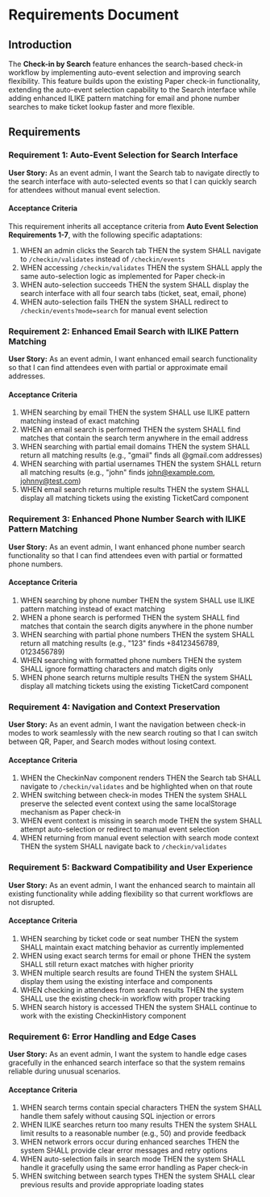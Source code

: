 # Requirements Document

## Introduction

The **Check-in by Search** feature enhances the search-based check-in workflow by implementing auto-event selection and improving search flexibility. This feature builds upon the existing Paper check-in functionality, extending the auto-event selection capability to the Search interface while adding enhanced ILIKE pattern matching for email and phone number searches to make ticket lookup faster and more flexible.

## Requirements

### Requirement 1: Auto-Event Selection for Search Interface

**User Story:** As an event admin, I want the Search tab to navigate directly to the search interface with auto-selected events so that I can quickly search for attendees without manual event selection.

#### Acceptance Criteria

This requirement inherits all acceptance criteria from **Auto Event Selection Requirements 1-7**, with the following specific adaptations:

1. WHEN an admin clicks the Search tab THEN the system SHALL navigate to `/checkin/validates` instead of `/checkin/events`
2. WHEN accessing `/checkin/validates` THEN the system SHALL apply the same auto-selection logic as implemented for Paper check-in
3. WHEN auto-selection succeeds THEN the system SHALL display the search interface with all four search tabs (ticket, seat, email, phone)
4. WHEN auto-selection fails THEN the system SHALL redirect to `/checkin/events?mode=search` for manual event selection

### Requirement 2: Enhanced Email Search with ILIKE Pattern Matching

**User Story:** As an event admin, I want enhanced email search functionality so that I can find attendees even with partial or approximate email addresses.

#### Acceptance Criteria

1. WHEN searching by email THEN the system SHALL use ILIKE pattern matching instead of exact matching
2. WHEN an email search is performed THEN the system SHALL find matches that contain the search term anywhere in the email address
3. WHEN searching with partial email domains THEN the system SHALL return all matching results (e.g., "gmail" finds all @gmail.com addresses)
4. WHEN searching with partial usernames THEN the system SHALL return all matching results (e.g., "john" finds john@example.com, johnny@test.com)
5. WHEN email search returns multiple results THEN the system SHALL display all matching tickets using the existing TicketCard component

### Requirement 3: Enhanced Phone Number Search with ILIKE Pattern Matching

**User Story:** As an event admin, I want enhanced phone number search functionality so that I can find attendees even with partial or formatted phone numbers.

#### Acceptance Criteria

1. WHEN searching by phone number THEN the system SHALL use ILIKE pattern matching instead of exact matching
2. WHEN a phone search is performed THEN the system SHALL find matches that contain the search digits anywhere in the phone number
3. WHEN searching with partial phone numbers THEN the system SHALL return all matching results (e.g., "123" finds +84123456789, 0123456789)
4. WHEN searching with formatted phone numbers THEN the system SHALL ignore formatting characters and match digits only
5. WHEN phone search returns multiple results THEN the system SHALL display all matching tickets using the existing TicketCard component

### Requirement 4: Navigation and Context Preservation

**User Story:** As an event admin, I want the navigation between check-in modes to work seamlessly with the new search routing so that I can switch between QR, Paper, and Search modes without losing context.

#### Acceptance Criteria

1. WHEN the CheckinNav component renders THEN the Search tab SHALL navigate to `/checkin/validates` and be highlighted when on that route
2. WHEN switching between check-in modes THEN the system SHALL preserve the selected event context using the same localStorage mechanism as Paper check-in
3. WHEN event context is missing in search mode THEN the system SHALL attempt auto-selection or redirect to manual event selection
4. WHEN returning from manual event selection with search mode context THEN the system SHALL navigate back to `/checkin/validates`

### Requirement 5: Backward Compatibility and User Experience

**User Story:** As an event admin, I want the enhanced search to maintain all existing functionality while adding flexibility so that current workflows are not disrupted.

#### Acceptance Criteria

1. WHEN searching by ticket code or seat number THEN the system SHALL maintain exact matching behavior as currently implemented
2. WHEN using exact search terms for email or phone THEN the system SHALL still return exact matches with higher priority
3. WHEN multiple search results are found THEN the system SHALL display them using the existing interface and components
4. WHEN checking in attendees from search results THEN the system SHALL use the existing check-in workflow with proper tracking
5. WHEN search history is accessed THEN the system SHALL continue to work with the existing CheckinHistory component

### Requirement 6: Error Handling and Edge Cases

**User Story:** As an event admin, I want the system to handle edge cases gracefully in the enhanced search interface so that the system remains reliable during unusual scenarios.

#### Acceptance Criteria

1. WHEN search terms contain special characters THEN the system SHALL handle them safely without causing SQL injection or errors
2. WHEN ILIKE searches return too many results THEN the system SHALL limit results to a reasonable number (e.g., 50) and provide feedback
3. WHEN network errors occur during enhanced searches THEN the system SHALL provide clear error messages and retry options
4. WHEN auto-selection fails in search mode THEN the system SHALL handle it gracefully using the same error handling as Paper check-in
5. WHEN switching between search types THEN the system SHALL clear previous results and provide appropriate loading states